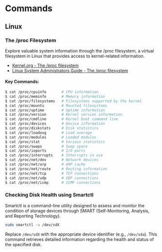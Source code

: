 # Commands

## Linux

### The /proc Filesystem

Explore valuable system information through the /proc filesystem, a virtual filesystem in Linux that provides access to kernel-related information.

- [Kernel.org - The /proc filesystem](https://docs.kernel.org/filesystems/proc.html)
- [Linux System Administrators Guide - The /proc filesystem](https://tldp.org/LDP/sag/html/proc-fs.html)

#### Key Commands:

```bash
$ cat /proc/cpuinfo       # CPU information
$ cat /proc/meminfo       # Memory information
$ cat /proc/filesystems   # Filesystems supported by the kernel
$ cat /proc/mounts        # Mounted filesystems
$ cat /proc/uptime        # Uptime information
$ cat /proc/version       # Kernel version information
$ cat /proc/cmdline       # Kernel boot command line
$ cat /proc/devices       # Device information
$ cat /proc/diskstats     # Disk statistics
$ cat /proc/loadavg       # Load average
$ cat /proc/modules       # Loaded modules
$ cat /proc/stat          # Various statistics
$ cat /proc/swaps         # Swap space
$ cat /proc/ioports       # I/O ports
$ cat /proc/interrupts    # Interrupts in use
$ cat /proc/net/dev       # Network devices
$ cat /proc/net/arp       # ARP cache
$ cat /proc/net/route     # Routing information
$ cat /proc/net/tcp       # TCP connections
$ cat /proc/net/udp       # UDP connections
$ cat /proc/net/icmp      # ICMP connections
```



### Checking Disk Health using Smartctl

Smartctl is a command-line utility designed to assess and monitor the condition of storage devices through SMART (Self-Monitoring, Analysis, and Reporting Technology).

```bash
sudo smartctl -a /dev/sdX
```

Replace `/dev/sdX` with the appropriate device identifier (e.g., `/dev/sda`). This command retrieves detailed information regarding the health and status of the specified disk.